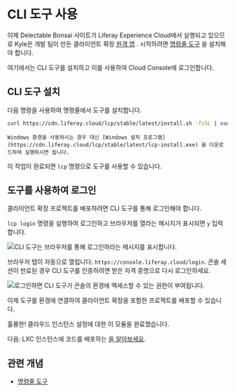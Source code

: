 # CLI 도구 사용

이제 Delectable Bonsai 사이트가 Liferay Experience Cloud에서 실행되고 있으므로 Kyle은 개발 팀이 만든 클라이언트 확장 [원격 앱](https://learn.liferay.com/w/dxp/building-applications/client-extensions) . 시작하려면 [명령줄 도구](https://learn.liferay.com/w/liferay-cloud/reference/command-line-tool) 을 설치해야 합니다.

여기에서는 CLI 도구를 설치하고 이를 사용하여 Cloud Console에 로그인합니다.

## CLI 도구 설치

다음 명령을 사용하여 명령줄에서 도구를 설치합니다.

```bash
curl https://cdn.liferay.cloud/lcp/stable/latest/install.sh -fsSL | sudo bash
```

```{note}
Windows 환경을 사용하시는 경우 대신 [Windows 설치 프로그램](https://cdn.liferay.cloud/lcp/stable/latest/lcp-install.exe) 을 다운로드하여 실행하시면 됩니다.
```

이 작업이 완료되면 `lcp` 명령으로 도구를 사용할 수 있습니다.

## 도구를 사용하여 로그인

클라이언트 확장 프로젝트를 배포하려면 CLI 도구를 통해 로그인해야 합니다.

`lcp login` 명령을 실행하여 로그인하고 브라우저를 열라는 메시지가 표시되면 `y` 입력합니다.

![CLI 도구는 브라우저를 통해 로그인하라는 메시지를 표시합니다.](./using-the-cli-tool/images/01.png)

브라우저 탭이 자동으로 열립니다. `https://console.liferay.cloud/login`. 콘솔 세션이 만료된 경우 CLI 도구를 인증하려면 받은 자격 증명으로 다시 로그인하세요.

![로그인하면 CLI 도구가 콘솔의 환경에 액세스할 수 있는 권한이 부여됩니다.](./using-the-cli-tool/images/02.png)

이제 도구를 환경에 연결하여 클라이언트 확장을 포함한 프로젝트를 배포할 수 있습니다.

훌륭한! 클라우드 인스턴스 설정에 대한 이 모듈을 완료했습니다.

다음: LXC 인스턴스에 코드를 배포하는 [을 알아보세요](../deploying-code-to-liferay-saas.md).

## 관련 개념

* [명령줄 도구](https://learn.liferay.com/w/liferay-cloud/reference/command-line-tool)
